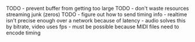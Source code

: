 TODO - prevent buffer from getting too large
TODO - don't waste resources streaming junk (zeros)
TODO - figure out how to send timing info - realtime isn't precise enough over a network because of latency
     - audio solves this by bitrate, video uses fps
     - must be possible because MIDI files need to encode timing
